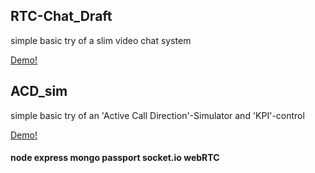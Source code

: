 ## RTC-Chat_Draft

simple basic try of a slim video chat system

[Demo!](https://walterklaus.de:61570/) 

## ACD_sim

simple basic try of an 'Active Call Direction'-Simulator 
and 'KPI'-control

[Demo!](https://walterklaus.de:62246/chart) 

#### node express mongo passport socket.io webRTC

